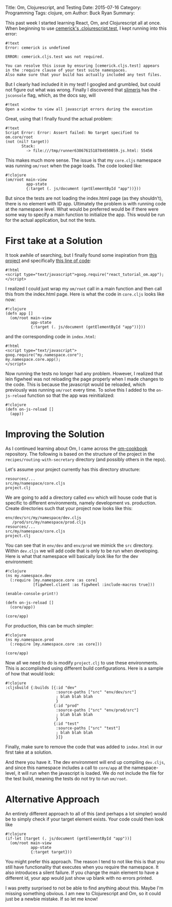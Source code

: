 Title: Om, Clojurescript, and Testing
Date: 2015-07-16
Category: Programming
Tags: clojure, om
Author: Buck Ryan
Summary:

This past week I started learning React, Om, and Clojurescript all at once.
When beginning to use [cemerick's
.clojurescript.test](https://github.com/cemerick/clojurescript.test), I kept
running into this error:

    #!text
    Error: cemerick is undefined

    ERROR: cemerick.cljs.test was not required.

    You can resolve this issue by ensuring [cemerick.cljs.test] appears
    in the :require clause of your test suite namespaces.
    Also make sure that your build has actually included any test files.

But I clearly had included it in my test! I googled and grumbled, but could not
figure out what was wrong. Finally I discovered that
[slimerjs](https://slimerjs.org/) has the `-jsconsole` flag, which, as the docs
say, will

    #!text
    Open a window to view all javascript errors during the execution

Great, using that I finally found the actual problem:

    #!text
    Script Error: Error: Assert failed: No target specified to om.core/root
    (not (nil? target))
           Stack:
             -> file:///tmp/runner6386761518784950059.js.html: 55456

This makes much more sense. The issue is that my `core.cljs` namespace was
running `om/root` when the page loads. The code looked like:

    #!clojure
    (om/root main-view
             app-state
             {:target (. js/document (getElementById "app"))}))

But since the tests are not loading the index.html page (as they shouldn't),
there is no element with ID app. Ultimately the problem is with running code
at the namespace level. What would be preferred would be if there were some
way to specify a main function to initialize the app. This would be run for
the actual application, but not the tests.

First take at a Solution
========================

It took awhile of searching, but I finally found some inspiration from
[this project](https://github.com/jalehman/react-tutorial-om) and specifically
[this line of code](https://github.com/jalehman/react-tutorial-om/blob/60867fb0efcb48a3f20bc94361c2f981e6c96f44/resources/public/index.html#L15):

    #!html
    <script type="text/javascript">goog.require("react_tutorial_om.app");</script>

I realized I could just wrap my `om/root` call in a main function and then call
this from the index.html page. Here is what the code in `core.cljs` looks like
now:

    #!clojure
    (defn app []
      (om/root main-view
               app-state
               {:target (. js/document (getElementById "app"))}))

and the corresponding code in `index.html`:

    #!html
    <script type="text/javascript">
    goog.require("my.namespace.core");
    my.namespace.core.app();
    </script>

Now running the tests no longer had any problem. However, I realized that
lein figwheel was not reloading the page properly when I made changes to the
code. This is because the javascript would be reloaded, which previously was
running `om/root` every time. To solve this I added to the `on-js-reload`
function so that the app was reinitialized:

    #!clojure
    (defn on-js-reload []
      (app))

Improving the Solution
======================

As I continued learning about Om, I came across the
[om-cookbook](https://github.com/omcljs/om-cookbook) repository. The following
is based on the structure of the project in the
`recipes/routing-with-secretary` directory (and possibly others in the repo).

Let's assume your project currently has this directory structure:

    resources/...
    src/my/namespace/core.cljs
    project.clj

We are going to add a directory called `env` which will house code that is
specific to different environments, namely development vs. production. Create
directories such that your project now looks like this:

    env/dev/src/my/namespace/dev.cljs
       /prod/src/my/namespace/prod.cljs
    resources/...
    src/my/namespace/core.cljs
    project.clj

You can see that in `env/dev` and `env/prod` we mimick the `src` directory.
Within `dev.cljs` we will add code that is only to be run when developing.
Here is what that namespace will basically look like for the dev environment:

    #!clojure
    (ns my.namespace.dev
      (:require [my.namespace.core :as core]
                [figwheel.client :as figwheel :include-macros true]))

    (enable-console-print!)

    (defn on-js-reload []
      (core/app))

    (core/app)

For production, this can be much simpler:

    #!clojure
    (ns my.namespace.prod
      (:require [my.namespace.core :as core]))

    (core/app)

Now all we need to do is modify `project.clj` to use these environments. This
is accomplished using different build configurations. Here is a sample of
how that would look:

    #!clojure
    :cljsbuild {:builds [{:id "dev"
                          :source-paths ["src" "env/dev/src"]
                          ; blah blah blah
                          }
                         {:id "prod"
                          :source-paths ["src" "env/prod/src"]
                          ; blah blah blah
                          }
                         {:id "test"
                          :source-paths ["src" "test"]
                          ; blah blah blah
                          }]}

Finally, make sure to remove the code that was added to `index.html` in our
first take at a solution.

And there you have it. The dev environment will end up compiling `dev.cljs`,
and since this namespace includes a call to `core/app` at the namespace-level,
it will run when the javascript is loaded. We do not include the file for the
test build, meaning the tests do not try to run `om/root`.

Alternative Approach
====================

An entirely different approach to all of this (and perhaps a lot simpler)
would be to simply check if your target element exists. Your code could then
look like

    #!clojure
    (if-let [target (. js/document (getElementById "app"))]
      (om/root main-view
               app-state
               {:target target}))

You might prefer this approach. The reason I tend to not like this is that you
still have functionality that executes when you require the namespace. It also
introduces a silent failure. If you change the main element to have a different
id, your app would just show up blank with no errors printed.

I was pretty surprised to not be able to find anything about this. Maybe I'm
missing something obvious. I am new to Clojurescript and Om, so it could just
be a newbie mistake. If so let me know!
